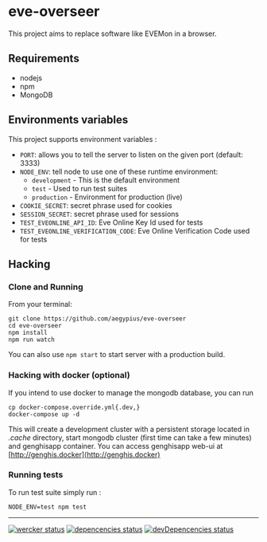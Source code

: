 # eve-overseer

This project aims to replace software like EVEMon in a browser.

## Requirements

  - nodejs
  - npm
  - MongoDB

## Environments variables

This project supports environment variables :

- `PORT`: allows you to tell the server to listen on the given port (default: 3333)
- `NODE_ENV`: tell node to use one of these runtime environment:
  - `development` - This is the default environment
  - `test`        - Used to run test suites
  - `production`  - Environment for production (live)
- `COOKIE_SECRET`:  secret phrase used for cookies
- `SESSION_SECRET`: secret phrase used for sessions
- `TEST_EVEONLINE_API_ID`: Eve Online Key Id used for tests
- `TEST_EVEONLINE_VERIFICATION_CODE`: Eve Online Verification Code used for tests

## Hacking

### Clone and Running

From your terminal:

    git clone https://github.com/aegypius/eve-overseer
    cd eve-overseer
    npm install
    npm run watch

You can also use `npm start` to start server with a production build.

### Hacking with docker (optional)

If you intend to use docker to manage the mongodb database, you can run

    cp docker-compose.override.yml{.dev,}
    docker-compose up -d

This will create a development cluster with a persistent storage located in _.cache_
directory, start mongodb cluster (first time can take a few minutes) and genghisapp
container. You can access genghisapp web-ui at [http://genghis.docker](http://genghis.docker)

### Running tests

To run test suite simply run :

    NODE_ENV=test npm test

---
[![wercker status](https://app.wercker.com/status/58cfa027e6e90ef5170148c3d0b3d700/s/master "wercker status")](https://app.wercker.com/project/bykey/58cfa027e6e90ef5170148c3d0b3d700)
[![depencencies status](http://img.shields.io/david/aegypius/eve-overseer.svg?style=flat-square "dependencies status")](https://david-dm.org/aegypius/eve-overseer)
[![devDepencencies status](http://img.shields.io/david/dev/aegypius/eve-overseer.svg?style=flat-square "devDependencies status")](https://david-dm.org/aegypius/eve-overseer#info=devDependencies)
